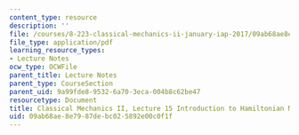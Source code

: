 ```yaml
---
content_type: resource
description: ''
file: /courses/8-223-classical-mechanics-ii-january-iap-2017/09ab68ae8e7987debc025892e00c0f1f_MIT8_223IAP17_Lec15.pdf
file_type: application/pdf
learning_resource_types:
- Lecture Notes
ocw_type: OCWFile
parent_title: Lecture Notes
parent_type: CourseSection
parent_uid: 9a99fde8-9532-6a70-3eca-004b8c62be47
resourcetype: Document
title: Classical Mechanics II, Lecture 15 Introduction to Hamiltonian Mechanics
uid: 09ab68ae-8e79-87de-bc02-5892e00c0f1f
---
```

